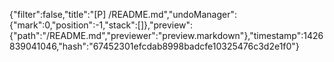 {"filter":false,"title":"[P] /README.md","undoManager":{"mark":0,"position":-1,"stack":[]},"preview":{"path":"/README.md","previewer":"preview.markdown"},"timestamp":1426839041046,"hash":"67452301efcdab8998badcfe10325476c3d2e1f0"}